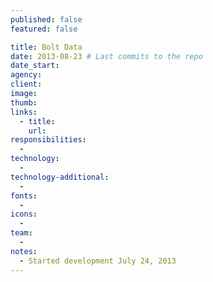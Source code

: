 ```yaml
---
published: false
featured: false

title: Bolt Data
date: 2013-08-23 # Last commits to the repo
date_start:
agency:
client:
image:
thumb:
links:
  - title:
    url:
responsibilities:
  -
technology:
  -
technology-additional:
  -
fonts:
  -
icons:
  -
team:
  -
notes:
  - Started development July 24, 2013
---
```

